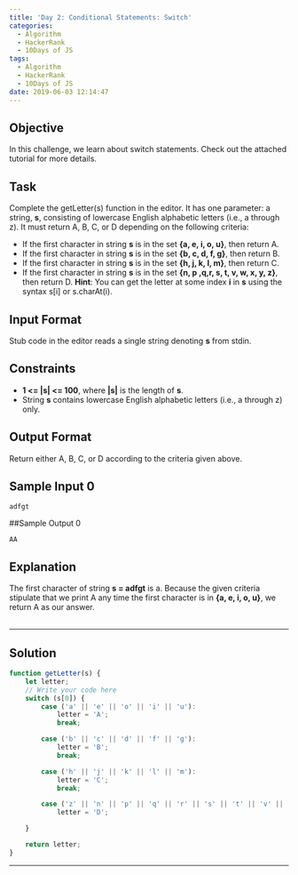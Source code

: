 ```yaml
---
title: 'Day 2: Conditional Statements: Switch'
categories:
  - Algorithm
  - HackerRank
  - 10Days of JS
tags:
  - Algorithm
  - HackerRank
  - 10Days of JS
date: 2019-06-03 12:14:47
---
```


## Objective

In this challenge, we learn about switch statements. Check out the attached tutorial for more details.


## Task

Complete the getLetter(s) function in the editor. It has one parameter: a string, **s**, consisting of lowercase English alphabetic letters (i.e., a through z). It must return A, B, C, or D depending on the following criteria:

- If the first character in string **s** is in the set **{a, e, i, o, u}**, then return A.
- If the first character in string **s** is in the set **{b, c, d, f, g}**, then return B.
- If the first character in string **s** is in the set **{h, j, k, l, m}**, then return C.
- If the first character in string **s** is in the set **{n, p ,q,r, s, t, v, w, x, y, z}**, then return D.
**Hint**: You can get the letter at some index **i** in **s** using the syntax s[i] or s.charAt(i).


## Input Format

Stub code in the editor reads a single string denoting **s** from stdin.


## Constraints
- **1 <= |s| <= 100**, where **|s|** is the length of **s**.
- String **s** contains lowercase English alphabetic letters (i.e., a through z) only.


## Output Format

Return either A, B, C, or D according to the criteria given above.


## Sample Input 0

```
adfgt
```


##Sample Output 0

```
AA
```


## Explanation

The first character of string **s = adfgt** is a. Because the given criteria stipulate that we print A any time the first character is in **{a, e, i, o, u}**, we return A as our answer.
<br/>
<br/>

---

## Solution

```javascript
function getLetter(s) {
    let letter;
    // Write your code here
    switch (s[0]) {
        case ('a' || 'e' || 'o' || 'i' || 'u'):
            letter = 'A';
            break;

        case ('b' || 'c' || 'd' || 'f' || 'g'):
            letter = 'B';
            break;

        case ('h' || 'j' || 'k' || 'l' || 'm'):
            letter = 'C';
            break;

        case ('z' || 'n' || 'p' || 'q' || 'r' || 's' || 't' || 'v' || 'w' || 'x' || 'y'):
            letter = 'D';

    }

    return letter;
}
```

---
